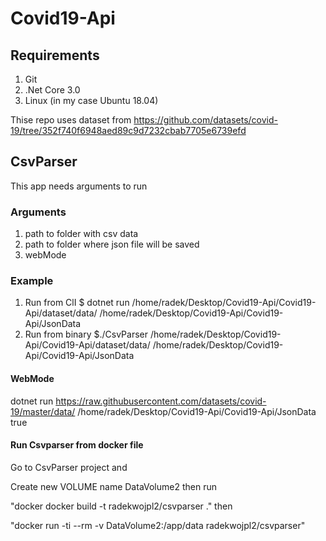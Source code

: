 # Covid19-Api

## Requirements
1. Git
2. .Net Core 3.0 
3. Linux (in my case Ubuntu 18.04)

Thise repo uses dataset from https://github.com/datasets/covid-19/tree/352f740f6948aed89c9d7232cbab7705e6739efd

## CsvParser

This app needs arguments to run

### Arguments

1. path to folder with csv data
2. path to folder where json file will be saved
3. webMode

### Example

1. Run from ClI $ dotnet run /home/radek/Desktop/Covid19-Api/Covid19-Api/dataset/data/ /home/radek/Desktop/Covid19-Api/Covid19-Api/JsonData
2. Run from binary  $./CsvParser /home/radek/Desktop/Covid19-Api/Covid19-Api/dataset/data/ /home/radek/Desktop/Covid19-Api/Covid19-Api/JsonData

#### WebMode

dotnet run https://raw.githubusercontent.com/datasets/covid-19/master/data/ /home/radek/Desktop/Covid19-Api/Covid19-Api/JsonData true

#### Run Csvparser from docker file
Go to CsvParser project and 

Create new VOLUME name DataVolume2 then run


"docker docker build -t radekwojpl2/csvparser ."  then


"docker run -ti --rm -v DataVolume2:/app/data radekwojpl2/csvparser"
